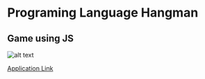 # Programing Language Hangman

## Game using JS

![alt text](screenshot.png "Hangman Screenshot")

[Application Link](https://jf-13.github.io/FullStack-HangMan/ "Link to play hangman")
